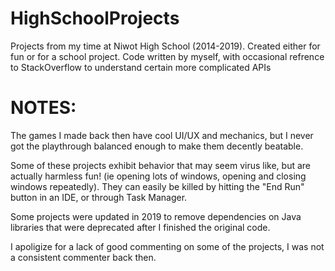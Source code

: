 # HighSchoolProjects
Projects from my time at Niwot High School (2014-2019).
Created either for fun or for a school project.
Code written by myself, with occasional refrence to StackOverflow to understand certain more complicated APIs

# NOTES:

The games I made back then have cool UI/UX and mechanics, but I never got the playthrough balanced enough to make them decently beatable.

Some of these projects exhibit behavior that may seem virus like, but are actually harmless fun! (ie opening lots of windows, opening and closing windows repeatedly).  They can easily be killed by hitting the "End Run" button in an IDE, or through Task Manager.

Some projects were updated in 2019 to remove dependencies on Java libraries that were deprecated after I finished the original code.

I apoligize for a lack of good commenting on some of the projects, I was not a consistent commenter back then.
